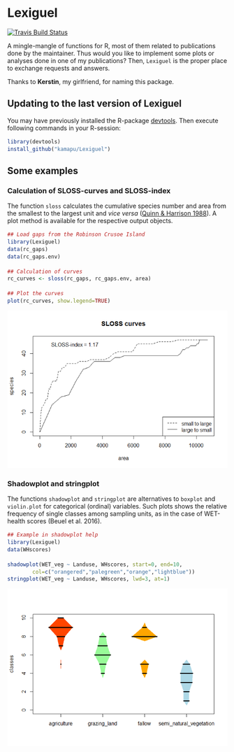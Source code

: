 
<!-- README.md is generated from README.Rmd. Please edit that file -->

<!-- Use snippet 'render_markdown' for it -->

# Lexiguel

[![Travis Build
Status](https://travis-ci.org/kamapu/Lexiguel.svg?branch=master)](https://travis-ci.org/kamapu/Lexiguel)

A mingle-mangle of functions for R, most of them related to publications
done by the maintainer. Thus would you like to implement some plots or
analyses done in one of my publications? Then, `Lexiguel` is the proper
place to exchange requests and answers.

Thanks to **Kerstin**, my girlfriend, for naming this package.

## Updating to the last version of Lexiguel

You may have previously installed the R-package
[devtools](https://github.com/hadley/devtools). Then execute following
commands in your R-session:

``` r
library(devtools)
install_github("kamapu/Lexiguel")
```

## Some examples

### Calculation of SLOSS-curves and SLOSS-index

The function `sloss` calculates the cumulative species number and area
from the smallest to the largest unit and *vice versa* ([Quinn &
Harrison 1988](https://doi.org/10.1007/bf00378826)). A plot method is
available for the respective output objects.

``` r
## Load gaps from the Robinson Crusoe Island
library(Lexiguel)
data(rc_gaps)
data(rc_gaps.env)

## Calculation of curves
rc_curves <- sloss(rc_gaps, rc_gaps.env, area)

## Plot the curves
plot(rc_curves, show.legend=TRUE)
```

![](README-figures/sloss_curve-1.png)<!-- -->

### Shadowplot and stringplot

The functions `shadowplot` and `stringplot` are alternatives to
`boxplot` and `violin.plot` for categorical (ordinal) variables. Such
plots shows the relative frequency of single classes among sampling
units, as in the case of WET-health scores (Beuel et al. 2016).

``` r
## Example in shadowplot help
library(Lexiguel)
data(WHscores)

shadowplot(WET_veg ~ Landuse, WHscores, start=0, end=10,
        col=c("orangered","palegreen","orange","lightblue"))
stringplot(WET_veg ~ Landuse, WHscores, lwd=3, at=1)
```

![](README-figures/shadowstring-1.png)<!-- -->
